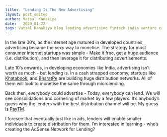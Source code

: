 ```yaml
---
title:  "Lending Is The New Advertising"
layout: post_edited
author: Vatsal Kanakiya
date:   2020-01-22
tags: Vatsal Kanakiya blog lending advertising fintech india venture capital economics business-model newsletter 3-minute-thoughts misc
---
```

<!--date:   2018-06-03 09:06:04 +0530-->
In the late 00’s, as the internet age matured in developed countries, advertising became the sexy way to monetise. The
strategy for most consumer internet startups was simple - Make it free, get a huge audience (i.e. distribution), and 
then leverage it for distributing advertisements.   

Late 10’s onwards, in developing economies like India, advertising isn’t worth as much - but lending is. In a cash
strapped economy, startups like [Khatabook](https://khatabook.com/), and [BharatPe](https://bharatpe.com/) are building
huge distribution networks. All of them will look to monetise the same through microlending.   

Back then, everybody could advertise - Today, everybody can lend. We will see consolidations and cornering of market by
a few players. It’s anybody’s guess who the lenders with the best distribution channel will be. My guess is
[PayTM](http://paytm.com).   

I foresee that eventually just like in ads, lenders will enable smaller individuals to create distribution for them. I’m
interested in learning - who’s creating the AdSense Network for Lending?

